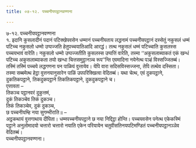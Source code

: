 ```yaml
---
title: ०७-१२. पच्चनीयपट्ठानवण्णना

---
```

७-१२. पच्चनीयपट्ठानवण्णना  
१. इदानि कुसलादीनं पदानं पटिक्खेपवसेन धम्मानं पच्चनीयताय लद्धनामं पच्चनीयपट्ठानं दस्सेतुं नकुसलं धम्मं पटिच्च नकुसलो धम्मो उप्पज्जति हेतुपच्चयातिआदि आरद्धं। तत्थ नकुसलं धम्मं पटिच्चाति कुसलस्स पच्चयभावं वारेति। नकुसलो धम्मो उप्पज्जतीति कुसलस्स उप्पत्तिं वारेति, तस्मा ‘‘अकुसलाब्याकतं एकं खन्धं पटिच्च अकुसलाब्याकता तयो खन्धा चित्तसमुट्ठानञ्च रूप’’न्ति एवमादिना नयेनेत्थ पञ्हं विस्सज्जितब्बं। तस्मिं तस्मिं पच्चये लद्धगणना पन पाळियं वुत्तायेव। येपि वारा सदिसविस्सज्जना, तेपि तत्थेव दस्सिता। तस्मा सब्बमेत्थ हेट्ठा वुत्तनयानुसारेन पाळिं उपपरिक्खित्वा वेदितब्बं। यथा चेत्थ, एवं दुकपट्ठाने, दुकतिकपट्ठाने, तिकदुकपट्ठाने तिकतिकपट्ठाने, दुकदुकपट्ठाने च।  
एत्तावता –  
तिकञ्च पट्ठानवरं दुकुत्तमं,  
दुकं तिकञ्चेव तिकं दुकञ्च।  
तिकं तिकञ्चेव, दुकं दुकञ्च,  
छ पच्चनीयम्हि नया सुगम्भीराति॥ –  
अट्ठकथायं वुत्तगाथाय दीपिता। धम्मपच्चनीयपट्ठाने छ नया निद्दिट्ठा होन्ति। पच्चयवसेन पनेत्थ एकेकस्मिं पट्ठाने अनुलोमादयो चत्तारो चत्तारो नयाति एकेन परियायेन चतुवीसतिनयपटिमण्डितं पच्चनीयपट्ठानञ्ञेव वेदितब्बं।  
पच्चनीयपट्ठानवण्णना।  